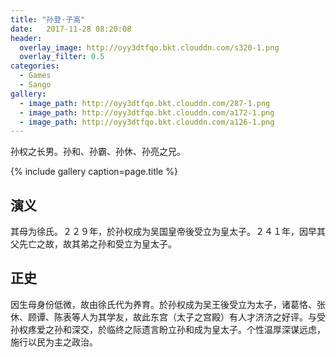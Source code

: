 ```yaml
---
title: "孙登·子高"
date:   2017-11-28 08:20:08
header:
  overlay_image: http://oyy3dtfqo.bkt.clouddn.com/s320-1.png
  overlay_filter: 0.5
categories:
  - Games
  - Sango
gallery:
  - image_path: http://oyy3dtfqo.bkt.clouddn.com/287-1.png
  - image_path: http://oyy3dtfqo.bkt.clouddn.com/a172-1.png
  - image_path: http://oyy3dtfqo.bkt.clouddn.com/a126-1.png
---
```


孙权之长男。孙和、孙霸、孙休、孙亮之兄。

{% include gallery caption=page.title %}

## 演义

其母为徐氏。２２９年，於孙权成为吴国皇帝後受立为皇太子。２４１年，因早其父先亡之故，故其弟之孙和受立为皇太子。

## 正史

因生母身份低微，故由徐氏代为养育。於孙权成为吴王後受立为太子，诸葛恪、张休、顾谭、陈表等人为其学友，故此东宫（太子之宫殿）有人才济济之好评。与受孙权疼爱之孙和深交，於临终之际遗言盼立孙和成为皇太子。个性温厚深谋远虑，施行以民为主之政治。